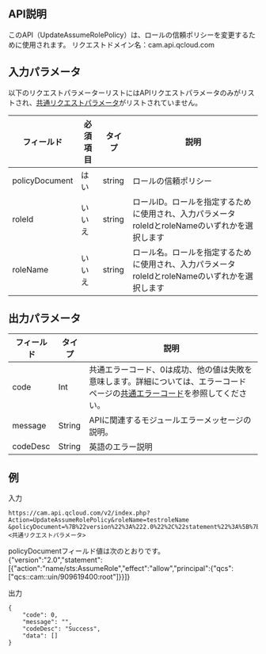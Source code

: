 ## API説明 
このAPI（UpdateAssumeRolePolicy）は、ロールの信頼ポリシーを変更するために使用されます。
リクエストドメイン名：cam.api.qcloud.com

## 入力パラメータ
以下のリクエストパラメーターリストにはAPIリクエストパラメータのみがリストされ、[共通リクエストパラメータ](https://cloud.tencent.com/document/api/213/6976)がリストされていません。

|フィールド|必須項目|タイプ|説明|
| ------------ | ------------ | ------------ | ------------ |
|policyDocument|はい|string|ロールの信頼ポリシー|
|roleId|いいえ|string|ロールID。ロールを指定するために使用され、入力パラメータroleIdとroleNameのいずれかを選択します|
|roleName|いいえ|string|ロール名。ロールを指定するために使用され、入力パラメータroleIdとroleNameのいずれかを選択します|

## 出力パラメータ 
 
| フィールド  | タイプ  | 説明  |
| ------------ | ------------ | ------------ |
| code | Int | 共通エラーコード、0は成功、他の値は失敗を意味します。詳細については、エラーコードページの<a href='https://cloud.tencent.com/doc/api/372/%E9%94%99%E8%AF%AF%E7%A0%81#1.E3.80.81.E5.85.AC.E5.85.B1.E9.94.99.E8.AF.AF.E7.A0.81' title='公共错误码'>共通エラーコード</a>を参照してください。|
| message | String | APIに関連するモジュールエラーメッセージの説明。|
| codeDesc | String | 英語のエラー説明 |

## 例 
入力
```
https://cam.api.qcloud.com/v2/index.php?Action=UpdateAssumeRolePolicy&roleName=testroleName
&policyDocument=%7B%22version%22%3A%222.0%22%2C%22statement%22%3A%5B%7B%22action%22%3A%22name%2Fsts%3AAssumeRole%22%2C%22effect%22%3A%22allow%22%2C%22principal%22%3A%7B%22qcs%22%3A%5B%22qcs%3A%3Acam%3A%3Auin%2F909619400%3Aroot%22%5D%7D%7D%5D%7D&<共通リクエストパラメータ>
```
policyDocumentフィールド値は次のとおりです。 
{"version":"2.0","statement":[{"action":"name/sts:AssumeRole","effect":"allow","principal":{"qcs":["qcs::cam::uin/909619400:root"]}}]}

出力
```
{
    "code": 0,
    "message": "",
    "codeDesc": "Success",
    "data": []
}

````

